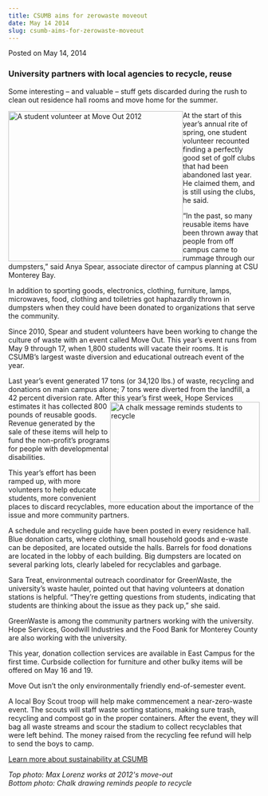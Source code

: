 ```yaml
---
title: CSUMB aims for zerowaste moveout
date: May 14 2014
slug: csumb-aims-for-zerowaste-moveout
---
```


 



<span class="date">Posted on May 14, 2014    </span>
<h3>University partners with local agencies to recycle, reuse</h3>
<p>Some interesting &#x2013; and valuable &#x2013; stuff gets discarded during
the rush to clean out residence hall rooms and move home for the
summer.</p>
<p><img alt="A student volunteer at Move Out 2012" src="https://news.csumb.edu/sites/default/files/65/attachments/news/images/move-out.jpg" style="width:350px; height:301px; float:left">At the start of
this year&#x2019;s annual rite of spring, one student volunteer recounted
finding a perfectly good set of golf clubs that had been abandoned
last year. He claimed them, and is still using the clubs, he
said.</img></p>
<p>&#x201C;In the past, so many reusable items have been thrown away that
people from off campus came to rummage through our dumpsters,&#x201D; said
Anya Spear, associate director of campus planning at CSU Monterey
Bay.</p>
<p>In addition to sporting goods, electronics, clothing, furniture,
lamps, microwaves, food, clothing and toiletries got haphazardly
thrown in dumpsters when they could have been donated to
organizations that serve the community.</p>
<p>Since 2010, Spear and student volunteers have been working to
change the culture of waste with an event called Move Out. This
year&#x2019;s event runs from May 9 through 17, when 1,800 students will
vacate their rooms. It is CSUMB&#x2019;s largest waste diversion and
educational outreach event of the year.</p>
<p>Last year&#x2019;s event generated 17 tons (or 34,120 lbs.) of waste,
recycling and donations on main campus alone; 7 tons were diverted
from the landfill, a 42 percent diversion rate. After this
year&#x2019;s&#xA0;<img alt="A chalk message reminds students to recycle" src="https://news.csumb.edu/sites/default/files/65/attachments/news/images/chalk.jpg" style="width:300px; height:201px; float:right">first week, Hope
Services estimates it has collected 800 pounds of reusable goods.
Revenue generated by the sale of these items will help to fund the
non-profit&#x2019;s programs for people with developmental
disabilities.</img></p>
<p>This year&#x2019;s effort has been ramped up, with more volunteers to
help educate students, more convenient places to discard
recyclables, more education about the importance of the issue and
more community partners.</p>
<p>A schedule and recycling guide have been posted in every
residence hall. Blue donation carts, where clothing, small
household goods and e-waste can be deposited, are located outside
the halls. Barrels for food donations are located in the lobby of
each building. Big dumpsters are located on several parking lots,
clearly labeled for recyclables and garbage.</p>
<p>Sara Treat, environmental outreach coordinator for GreenWaste,
the university&#x2019;s waste hauler, pointed out that having volunteers
at donation stations is helpful. &#x201C;They&#x2019;re getting questions from
students, indicating that students are thinking about the issue as
they pack up,&#x201D; she said.</p>
<p>GreenWaste is among the community partners working with the
university. Hope Services, Goodwill Industries and the Food Bank
for Monterey County are also working with the university.</p>
<p>This year, donation collection services are available in East
Campus for the first time. Curbside collection for furniture and
other bulky items will be offered on May 16 and 19.</p>
<p>Move Out isn&#x2019;t the only environmentally friendly end-of-semester
event.</p>
<p>A local Boy Scout troop will help make commencement a
near-zero-waste event. The scouts will staff waste sorting
stations, making sure trash, recycling and compost go in the proper
containers. After the event, they will bag all waste streams and
scour the stadium to collect recyclables that were left behind. The
money raised from the recycling fee refund will help to send the
boys to camp.</p>
<p><a href="https://ideals.csumb.edu/sustainability" rel="nofollow">Learn more about sustainability at CSUMB</a></p>
<p class="small"><em>Top photo: Max Lorenz works at 2012&apos;s
move-out<br>
Bottom photo: Chalk drawing reminds people to recycle</br></em><br>
&#xA0;</br></p>





 
